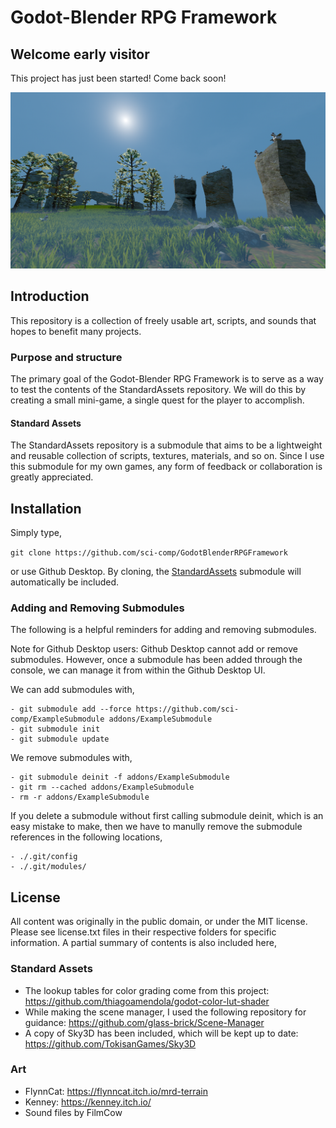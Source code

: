 # Godot-Blender RPG Framework

## Welcome early visitor

This project has just been started! Come back soon!

![demo](./Documentation/Image/Demo.png)

## Introduction

This repository is a collection of freely usable art, scripts, and sounds that hopes to benefit many projects.

### Purpose and structure

The primary goal of the Godot-Blender RPG Framework is to serve as a way to test the contents of the StandardAssets repository. We will do this by creating a small mini-game, a single quest for the player to accomplish.

#### Standard Assets
The StandardAssets repository is a submodule that aims to be a lightweight and reusable collection of scripts, textures, materials, and so on. Since I use this submodule for my own games, any form of feedback or collaboration is greatly appreciated.

## Installation

Simply type,

`git clone https://github.com/sci-comp/GodotBlenderRPGFramework`

or use Github Desktop. By cloning, the [StandardAssets](https://github.com/sci-comp/StandardAssets) submodule will automatically be included.

### Adding and Removing Submodules

The following is a helpful reminders for adding and removing submodules.

Note for Github Desktop users: Github Desktop cannot add or remove submodules. However, once a submodule has been added through the console, we can manage it from within the Github Desktop UI.

We can add submodules with,

	- git submodule add --force https://github.com/sci-comp/ExampleSubmodule addons/ExampleSubmodule
	- git submodule init
	- git submodule update

We remove submodules with,

	- git submodule deinit -f addons/ExampleSubmodule
	- git rm --cached addons/ExampleSubmodule
	- rm -r addons/ExampleSubmodule

If you delete a submodule without first calling submodule deinit, which is an easy mistake to make, then we have to manully remove the submodule references in the following locations,

	- ./.git/config
	- ./.git/modules/

## License

All content was originally in the public domain, or under the MIT license. Please see license.txt files in their respective folders for specific information. A partial summary of contents is also included here,

### Standard Assets

- The lookup tables for color grading come from this project: https://github.com/thiagoamendola/godot-color-lut-shader
- While making the scene manager, I used the following repository for guidance: https://github.com/glass-brick/Scene-Manager
- A copy of Sky3D has been included, which will be kept up to date: https://github.com/TokisanGames/Sky3D

### Art

- FlynnCat: https://flynncat.itch.io/mrd-terrain
- Kenney: https://kenney.itch.io/
- Sound files by FilmCow
